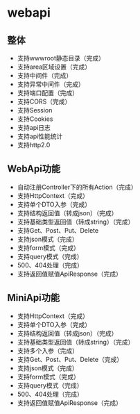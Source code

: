 # webapi
## 整体
* 支持wwwroot静态目录（完成）
* 支持area区域设置（完成）
* 支持中间件（完成）
* 支持异常中间件（完成）
* 支持端口配置（完成）
* 支持CORS（完成）
* 支持Session
* 支持Cookies
* 支持api日志
* 支持api性能统计
* 支持http2.0

## WebApi功能
* 自动注册Controller下的所有Action（完成）
* 支持HttpContext（完成）
* 支持单个DTO入参（完成）
* 支持结构返回值（转成json）（完成）
* 支持基础类型返回值（转成string）（完成）
* 支持Get、Post、Put、Delete
* 支持json模式（完成）
* 支持form模式（完成）
* 支持query模式（完成）
* 500、404处理（完成）
* 支持返回值赋值ApiResponse（完成）


## MiniApi功能
* 支持HttpContext（完成）
* 支持单个DTO入参（完成）
* 支持结构返回值（转成json）（完成）
* 支持基础类型返回值（转成string）（完成）
* 支持多个入参（完成）
* 支持Get、Post、Put、Delete（完成）
* 支持json模式（完成）
* 支持form模式（完成）
* 支持query模式（完成）
* 500、404处理（完成）
* 支持返回值赋值ApiResponse（完成）